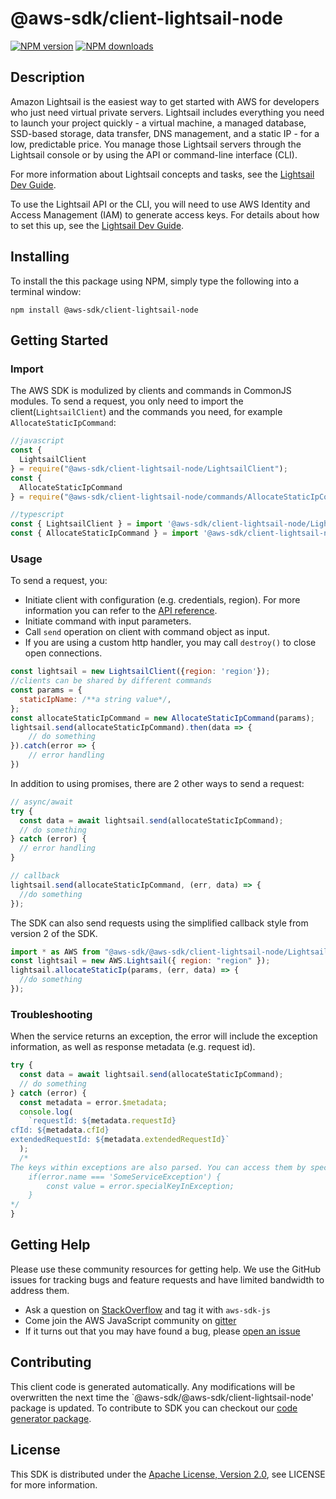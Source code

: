 # @aws-sdk/client-lightsail-node

[![NPM version](https://img.shields.io/npm/v/@aws-sdk/client-lightsail-node/preview.svg)](https://www.npmjs.com/package/@aws-sdk/client-lightsail-node)
[![NPM downloads](https://img.shields.io/npm/dm/@aws-sdk/client-lightsail-node.svg)](https://www.npmjs.com/package/@aws-sdk/client-lightsail-node)

## Description

<p>Amazon Lightsail is the easiest way to get started with AWS for developers who just need virtual private servers. Lightsail includes everything you need to launch your project quickly - a virtual machine, a managed database, SSD-based storage, data transfer, DNS management, and a static IP - for a low, predictable price. You manage those Lightsail servers through the Lightsail console or by using the API or command-line interface (CLI).</p> <p>For more information about Lightsail concepts and tasks, see the <a href="https://lightsail.aws.amazon.com/ls/docs/all">Lightsail Dev Guide</a>.</p> <p>To use the Lightsail API or the CLI, you will need to use AWS Identity and Access Management (IAM) to generate access keys. For details about how to set this up, see the <a href="http://lightsail.aws.amazon.com/ls/docs/how-to/article/lightsail-how-to-set-up-access-keys-to-use-sdk-api-cli">Lightsail Dev Guide</a>.</p>

## Installing

To install the this package using NPM, simply type the following into a terminal window:

```
npm install @aws-sdk/client-lightsail-node
```

## Getting Started

### Import

The AWS SDK is modulized by clients and commands in CommonJS modules. To send a request, you only need to import the client(`LightsailClient`) and the commands you need, for example `AllocateStaticIpCommand`:

```javascript
//javascript
const {
  LightsailClient
} = require("@aws-sdk/client-lightsail-node/LightsailClient");
const {
  AllocateStaticIpCommand
} = require("@aws-sdk/client-lightsail-node/commands/AllocateStaticIpCommand");
```

```javascript
//typescript
const { LightsailClient } = import '@aws-sdk/client-lightsail-node/LightsailClient';
const { AllocateStaticIpCommand } = import '@aws-sdk/client-lightsail-node/commands/AllocateStaticIpCommand';
```

### Usage

To send a request, you:

- Initiate client with configuration (e.g. credentials, region). For more information you can refer to the [API reference][].
- Initiate command with input parameters.
- Call `send` operation on client with command object as input.
- If you are using a custom http handler, you may call `destroy()` to close open connections.

```javascript
const lightsail = new LightsailClient({region: 'region'});
//clients can be shared by different commands
const params = {
  staticIpName: /**a string value*/,
};
const allocateStaticIpCommand = new AllocateStaticIpCommand(params);
lightsail.send(allocateStaticIpCommand).then(data => {
    // do something
}).catch(error => {
    // error handling
})
```

In addition to using promises, there are 2 other ways to send a request:

```javascript
// async/await
try {
  const data = await lightsail.send(allocateStaticIpCommand);
  // do something
} catch (error) {
  // error handling
}
```

```javascript
// callback
lightsail.send(allocateStaticIpCommand, (err, data) => {
  //do something
});
```

The SDK can also send requests using the simplified callback style from version 2 of the SDK.

```javascript
import * as AWS from "@aws-sdk/@aws-sdk/client-lightsail-node/Lightsail";
const lightsail = new AWS.Lightsail({ region: "region" });
lightsail.allocateStaticIp(params, (err, data) => {
  //do something
});
```

### Troubleshooting

When the service returns an exception, the error will include the exception information, as well as response metadata (e.g. request id).

```javascript
try {
  const data = await lightsail.send(allocateStaticIpCommand);
  // do something
} catch (error) {
  const metadata = error.$metadata;
  console.log(
    `requestId: ${metadata.requestId}
cfId: ${metadata.cfId}
extendedRequestId: ${metadata.extendedRequestId}`
  );
  /*
The keys within exceptions are also parsed. You can access them by specifying exception names:
    if(error.name === 'SomeServiceException') {
        const value = error.specialKeyInException;
    }
*/
}
```

## Getting Help

Please use these community resources for getting help. We use the GitHub issues for tracking bugs and feature requests and have limited bandwidth to address them.

- Ask a question on [StackOverflow](https://stackoverflow.com/questions/tagged/aws-sdk-js) and tag it with `aws-sdk-js`
- Come join the AWS JavaScript community on [gitter](https://gitter.im/aws/aws-sdk-js-v3)
- If it turns out that you may have found a bug, please [open an issue](https://github.com/aws/aws-sdk-js-v3/issues)

## Contributing

This client code is generated automatically. Any modifications will be overwritten the next time the `@aws-sdk/@aws-sdk/client-lightsail-node' package is updated. To contribute to SDK you can checkout our [code generator package][].

## License

This SDK is distributed under the
[Apache License, Version 2.0](http://www.apache.org/licenses/LICENSE-2.0),
see LICENSE for more information.

[code generator package]: https://github.com/aws/aws-sdk-js-v3/tree/master/packages/service-types-generator
[api reference]: https://docs.aws.amazon.com/AWSJavaScriptSDK/latest/
